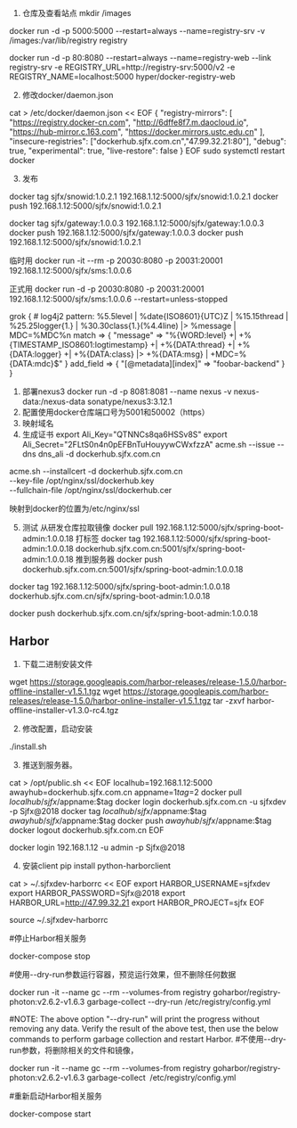 
1. 仓库及查看站点
mkdir /images

docker run -d -p 5000:5000 --restart=always --name=registry-srv -v /images:/var/lib/registry registry

docker run -d -p 80:8080 --restart=always --name=registry-web --link registry-srv -e REGISTRY_URL=http://registry-srv:5000/v2 -e REGISTRY_NAME=localhost:5000 hyper/docker-registry-web

2. 修改docker/daemon.json

cat > /etc/docker/daemon.json << EOF
{
"registry-mirrors": [
"https://registry.docker-cn.com",
"http://6dffe8f7.m.daocloud.io",
"https://hub-mirror.c.163.com",
"https://docker.mirrors.ustc.edu.cn"
],
"insecure-registries": ["dockerhub.sjfx.com.cn","47.99.32.21:80"],
"debug": true,
"experimental": true,
"live-restore": false
}
EOF
sudo systemctl restart docker

3. 发布

docker tag sjfx/snowid:1.0.2.1 192.168.1.12:5000/sjfx/snowid:1.0.2.1
docker push 192.168.1.12:5000/sjfx/snowid:1.0.2.1

docker tag sjfx/gateway:1.0.0.3 192.168.1.12:5000/sjfx/gateway:1.0.0.3
docker push 192.168.1.12:5000/sjfx/gateway:1.0.0.3
docker push 192.168.1.12:5000/sjfx/snowid:1.0.2.1

临时用
docker run -it --rm -p 20030:8080 -p 20031:20001 192.168.1.12:5000/sjfx/sms:1.0.0.6

正式用
docker run -d -p 20030:8080 -p 20031:20001 192.168.1.12:5000/sjfx/sms:1.0.0.6 --restart=unless-stopped




grok {
      # log4j2 pattern:  %5.5level | %date{ISO8601}{UTC}Z | %15.15thread | %25.25logger{1.} | %30.30class{1.}(%4.4line) |&gt; %message | MDC=%MDC%n
      match => { "message" => "%{WORD:level} +\| +%{TIMESTAMP_ISO8601:logtimestamp} +\| +%{DATA:thread} +\| +%{DATA:logger} +\| +%{DATA:class} \|\> +%{DATA:msg} \| +MDC=%{DATA:mdc}$" }
      add_field => { "[@metadata][index]" => "foobar-backend" }
    }

1. 部署nexus3
docker run -d -p 8081:8081 --name nexus -v nexus-data:/nexus-data sonatype/nexus3:3.12.1
2. 配置使用docker仓库端口号为5001和50002（https）
3. 映射域名
4. 生成证书
export Ali_Key="QTNNCs8qa6HSSv8S"
export Ali_Secret="2FLtS0n4n0pEFBnTuHouyywCWxfzzA"
acme.sh --issue --dns dns_ali -d dockerhub.sjfx.com.cn

acme.sh  --installcert  -d  dockerhub.sjfx.com.cn   \
 --key-file   /opt/nginx/ssl/dockerhub.key \
 --fullchain-file /opt/nginx/ssl/dockerhub.cer

映射到docker的位置为/etc/nginx/ssl

5. 测试
从研发仓库拉取镜像
docker pull 192.168.1.12:5000/sjfx/spring-boot-admin:1.0.0.18
打标签
docker tag 192.168.1.12:5000/sjfx/spring-boot-admin:1.0.0.18 dockerhub.sjfx.com.cn:5001/sjfx/spring-boot-admin:1.0.0.18
推到服务器
docker push dockerhub.sjfx.com.cn:5001/sjfx/spring-boot-admin:1.0.0.18

docker tag 192.168.1.12:5000/sjfx/spring-boot-admin:1.0.0.18 dockerhub.sjfx.com.cn/sjfx/spring-boot-admin:1.0.0.18

docker push dockerhub.sjfx.com.cn/sjfx/spring-boot-admin:1.0.0.18

## Harbor

1. 下载二进制安装文件

  wget https://storage.googleapis.com/harbor-releases/release-1.5.0/harbor-offline-installer-v1.5.1.tgz
  wget https://storage.googleapis.com/harbor-releases/release-1.5.0/harbor-online-installer-v1.5.1.tgz
  tar -zxvf harbor-offline-installer-v1.3.0-rc4.tgz 

2. 修改配置，启动安装

./install.sh

3. 推送到服务器。

cat > /opt/public.sh << EOF
localhub=192.168.1.12:5000
awayhub=dockerhub.sjfx.com.cn
appname=$1
tag=$2
docker pull $localhub/sjfx/$appname:$tag
docker login dockerhub.sjfx.com.cn -u sjfxdev -p Sjfx@2018
docker tag $localhub/sjfx/$appname:$tag $awayhub/sjfx/$appname:$tag
docker push $awayhub/sjfx/$appname:$tag
docker logout dockerhub.sjfx.com.cn
EOF

docker login 192.168.1.12 -u admin -p Sjfx@2018


4. 安装client
pip install python-harborclient

cat > ~/.sjfxdev-harborrc << EOF
export HARBOR_USERNAME=sjfxdev
export HARBOR_PASSWORD=Sjfx@2018
export HARBOR_URL=http://47.99.32.21
export HARBOR_PROJECT=sjfx
EOF

source ~/.sjfxdev-harborrc



#停止Harbor相关服务

docker-compose stop

#使用--dry-run参数运行容器，预览运行效果，但不删除任何数据

docker run -it --name gc --rm --volumes-from registry goharbor/registry-photon:v2.6.2-v1.6.3 garbage-collect --dry-run /etc/registry/config.yml

#NOTE: The above option "--dry-run" will print the progress without removing any data. Verify the result of the above test, then use the below commands to perform garbage collection and restart Harbor.
#不使用--dry-run参数，将删除相关的文件和镜像，

docker run -it --name gc --rm --volumes-from registry goharbor/registry-photon:v2.6.2-v1.6.3 garbage-collect  /etc/registry/config.yml

#重新启动Harbor相关服务

docker-compose start
